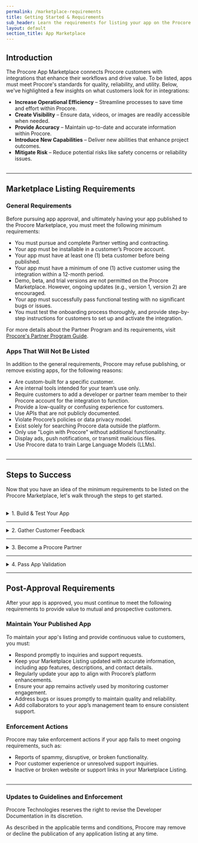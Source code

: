 ```yaml
---
permalink: /marketplace-requirements
title: Getting Started & Requirements
sub_header: Learn the requirements for listing your app on the Procore Marketplace and the steps to get started.
layout: default
section_title: App Marketplace
---
```


## Introduction
The Procore App Marketplace connects Procore customers with integrations that enhance their workflows and drive value. To be listed, apps must meet Procore's standards for quality, reliability, and utility. Below, we've highlighted a few insights on what customers look for in integrations:

- **Increase Operational Efficiency** – Streamline processes to save time and effort within Procore.
- **Create Visibility** – Ensure data, videos, or images are readily accessible when needed.
- **Provide Accuracy** – Maintain up-to-date and accurate information within Procore.
- **Introduce New Capabilities** – Deliver new abilities that enhance project outcomes.
- **Mitigate Risk** – Reduce potential risks like safety concerns or reliability issues.
<br><br>

***
## Marketplace Listing Requirements
### General Requirements
Before pursuing app approval, and ultimately having your app published to the Procore Marketplace, you must meet the following minimum requirements:

- You must pursue and complete Partner vetting and contracting.
- Your app must be installable in a customer’s Procore account.
- Your app must have at least one (1) beta customer before being published.
- Your app must have a minimum of one (1) active customer using the integration within a 12-month period.
- Demo, beta, and trial versions are not permitted on the Procore Marketplace. However, ongoing updates (e.g., version 1, version 2) are encouraged.
- Your app must successfully pass functional testing with no significant bugs or issues.
- You must test the onboarding process thoroughly, and provide step-by-step instructions for customers to set up and activate the integration.

For more details about the Partner Program and its requirements, visit <a href="https://www.procore.com/partners/documents" target="_blank">Procore's Partner Program Guide</a>.

### Apps That Will Not Be Listed
In addition to the general requirements, Procore may refuse publishing, or remove existing apps, for the following reasons:

- Are custom-built for a specific customer.
- Are internal tools intended for your team’s use only.
- Require customers to add a developer or partner team member to their Procore account for the integration to function.
- Provide a low-quality or confusing experience for customers.
- Use APIs that are not publicly documented.
- Violate Procore’s policies or data privacy model.
- Exist solely for searching Procore data outside the platform.
- Only use "Login with Procore" without additional functionality.
- Display ads, push notifications, or transmit malicious files.
- Use Procore data to train Large Language Models (LLMs).
<br><br>

***
## Steps to Success
Now that you have an idea of the minimum requirements to be listed on the Procore Marketplace, let's walk through the steps to get started.
<br><br>

<details>
<summary class="collapseListTierOne">1. Build & Test Your App</summary>
<p>
    The first step to getting started on the Procore Marketplace is building an app. To get started on your app building journey, you will need to:
</p>
<ul>
    <li>Create and verify your <b>Developer Account</b> through the <a href="https://developers.procore.com/signup" target="_blank">Procore Developer Portal</a>.</li>
    <li>Create an app and add one of the available app types.</li>
    <li>Invite additional collaborators to your app.</li>
    <li>Access the automatically generated <b>Developer Sandbox</b>, which is your testing environment prior to deployment, and install your app using the <a href="https://support.procore.com/products/online/user-guide/company-level/admin/tutorials/install-a-custom-app" target="_blank">Install Custom App</a> flow to begin testing you app.</li>
</ul>
</details>

***
<details>
<summary class="collapseListTierOne">2. Gather Customer Feedback</summary>
<p>
    As you move towards publishing your app to the Procore Marketplace, gathering customer feedback becomes even more crucial. Running a pilot program with select customers can provide valuable insights into how your integration is used alongside Procore, ensuring it meets real-world needs.

    While building, keep these key points in mind:
</p>
<ul>
    <li><b>Onboarding Experience:</b> Ensure that the integration is easy to onboard. Simplify the process as much as possible to reduce friction for your users.</li>
    <li><b>Data Connector Considerations:</b> If your app includes a data connector, carefully understand the difference between User Level and Service Account Authentication. While your app can utilize both, pick the one that aligns with your users' needs as it will significantly impact the customer experience.</li>
    <li><b>Customer Communication & Support:</b> Plan for customer support by creating 'Getting Started' guides or FAQs.</li>
    <li><b>Handling Multiple Procore Company Accounts:</b> Keep in mind that Procore users may be part of multiple company accounts. Ensure your app is designed to work seamlessly across different Procore company accounts.</li>
    <li><b>Enterprise Needs:</b> Build with enterprise-level customers in mind. Consider their privacy needs, security concerns, and how easy it is to scale your solution across large organizations.</li>
</ul>
</details>

***
<details>
<summary class="collapseListTierOne">3. Become a Procore Partner</summary>
<p>
    Once your app meets the minimum requirements and you are ready to support it, you can apply to become a Procore Partner directly within the <b>Marketplace Listing</b> section of your app. This process includes:
</p>
<ol>
    <li>Completing and receiving approval for the <b>Procore Vetting Questionnaire</b>.</li>
    <li>Signing the <b>Procore Framework Agreement</b>.</li>
</ol>
<p>
    To learn more about the Partner Program, visit <a href="{{ site.url }}{{ site.baseurl }}{% link app_marketplace/procore_partner_overview.md %}">Procore Partner Overview</a>.
</p>
</details>

***
<details>
<summary class="collapseListTierOne">4. Pass App Validation</summary>
<p>
    After thoroughly testing your app and incorporating customer feedback, you’re ready to submit it for review by the Procore Marketplace team. This process includes submitting the following information:
</p>
<ul>
    <li>Submitting a demo video of your app.</li>
    <li>Completing the Marketplace Listing.</li>
    <li>Updating your app to support Procore's production environment.</li>
</ul>
<p>
    To learn more about the app validation process, visit <a href="{{ site.url }}{{ site.baseurl }}{% link app_marketplace/marketplace_checklist.md %}">Marketplace Approval Checklist</a>.
</p>
</details>

***
<div class="bulletedBreak"></div>

## Post-Approval Requirements
After your app is approved, you must continue to meet the following requirements to provide value to mutual and prospective customers.
 
### Maintain Your Published App
To maintain your app's listing and provide continuous value to customers, you must:

- Respond promptly to inquiries and support requests.
- Keep your Marketplace Listing updated with accurate information, including app features, descriptions, and contact details.
- Regularly update your app to align with Procore’s platform enhancements.
- Ensure your app remains actively used by monitoring customer engagement.
- Address bugs or issues promptly to maintain quality and reliability.
- Add collaborators to your app’s management team to ensure consistent support.

### Enforcement Actions
Procore may take enforcement actions if your app fails to meet ongoing requirements, such as:

- Reports of spammy, disruptive, or broken functionality.
- Poor customer experience or unresolved support inquiries.
- Inactive or broken website or support links in your Marketplace Listing.
<br><br>

***
### Updates to Guidelines and Enforcement
Procore Technologies reserves the right to revise the Developer Documentation in its discretion.

As described in the applicable terms and conditions, Procore may remove or decline the publication of any application listing at any time.




